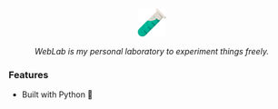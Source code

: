 <div align="center">

<img src="./logo.png" alt="test tube" width="50">

_WebLab is my personal laboratory to experiment things freely._

</div>

### Features

- Built with Python 🐍 
